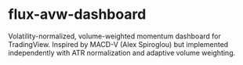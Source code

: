 # flux-avw-dashboard
Volatility-normalized, volume-weighted momentum dashboard for TradingView. Inspired by MACD-V (Alex Spiroglou) but implemented independently with ATR normalization and adaptive volume weighting.
